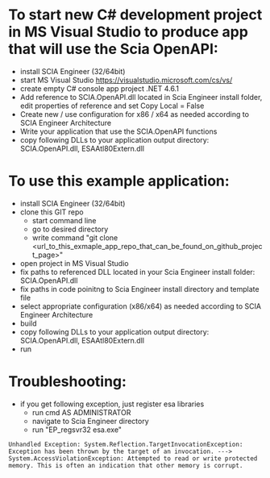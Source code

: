# To start new C# development project in MS Visual Studio to produce app that will use the Scia OpenAPI:
- install SCIA Engineer (32/64bit)
- start MS Visual Studio https://visualstudio.microsoft.com/cs/vs/
- create empty C# console app project .NET 4.6.1
- Add reference to SCIA.OpenAPI.dll located in Scia Engineer install folder, edit properties of reference and set Copy Local = False
- Create new / use configuration for x86 / x64 as needed according to SCIA Engineer Architecture
- Write your application that use the SCIA.OpenAPI functions
- copy following DLLs to your application output directory: SCIA.OpenAPI.dll, ESAAtl80Extern.dll



# To use this example application:
- install SCIA Engineer (32/64bit)
- clone this GIT repo
  - start command line
  - go to desired directory
  - write command "git clone <url_to_this_exmaple_app_repo_that_can_be_found_on_github_project_page>"
- open project in MS Visual Studio
- fix paths to referenced DLL located in your Scia Engineer install folder: SCIA.OpenAPI.dll
- fix paths in code poinitng to Scia Engineer install directory and template file
- select appropriate configuration (x86/x64) as needed according to SCIA Engineer Architecture
- build
- copy following DLLs to your application output directory: SCIA.OpenAPI.dll, ESAAtl80Extern.dll
- run

# Troubleshooting:
* if you get following exception, just register esa libraries
	* run cmd AS ADMINISTRATOR
	* navigate to Scia Engineer directory
	* run "EP_regsvr32 esa.exe"
```
Unhandled Exception: System.Reflection.TargetInvocationException: Exception has been thrown by the target of an invocation. ---> System.AccessViolationException: Attempted to read or write protected memory. This is often an indication that other memory is corrupt.
```
